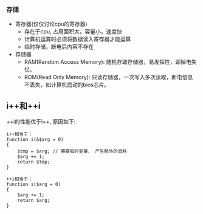 ### 存储

- 寄存器(仅仅讨论cpu的寄存器)
    + 存在于cpu, 占用面积大，容量小，速度快
    + 计算机运算时必须将数据读入寄存器才能运算
    + 临时存储，断电后内容不存在
- 存储器
    + RAM(Random Access Memory): 随机存取存储器，易发挥性，即掉电失忆。
    + ROM(Read Only Memory): 只读存储器，一次写入多次读取，断电信息不丢失，如计算机启动的bios芯片。

## i++和++i

++i的性能优于i++, 原因如下:

```
i++相当于：
function i(&$arg = 0)
{
    $tmp = $arg; // 需要临时变量， 产生额外的消耗
    $arg += 1;
    return $tmp;
}

++i相当于：
function i($arg = 0)
{
    $arg += 1;
    return $arg;
}
```
